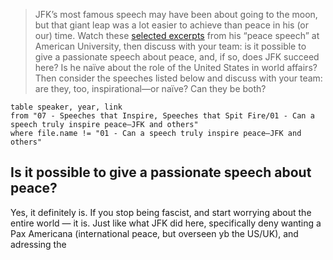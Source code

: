 > JFK’s most famous speech may have been about going to the moon, but that giant leap was a lot easier to achieve than peace in his (or our) time. Watch these [selected excerpts](https://www.youtube.com/watch?v=nf4eQhrHbKA) from his “peace speech” at American University, then discuss with your team: is it possible to give a passionate speech about peace, and, if so, does JFK succeed here? Is he naïve about the role of the United States in world affairs? Then consider the speeches listed below and discuss with your team: are they, too, inspirational—or naïve? Can they be both?

```dataview
table speaker, year, link
from "07 - Speeches that Inspire, Speeches that Spit Fire/01 - Can a speech truly inspire peace—JFK and others"
where file.name != "01 - Can a speech truly inspire peace—JFK and others"
```

## Is it possible to give a passionate speech about peace?

Yes, it definitely is. If you stop being fascist, and start worrying about the entire world — it is. Just like what JFK did here, specifically deny wanting a Pax Americana (international peace, but overseen yb the US/UK), and adressing the 